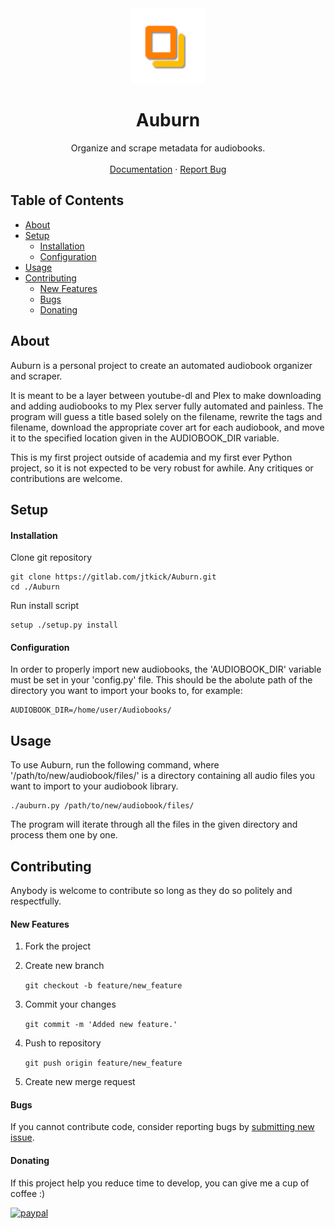 <div align="center">
  <a href="https://gitlab.com/jtkick/Auburn/">
      <img src="auburn.png" width="120" height="120"/>
  </a>
  
  <h1 align="center">Auburn</h1>

  <p align="center">
    Organize and scrape metadata for audiobooks.
    <br />
    <br />
    <a href="https://gitlab.com/jtkick/Auburn/">Documentation</a>
    ·     
    <a href="https://gitlab.com/jtkick/Auburn/issues">Report Bug</a>


  </p>
  
</div>

## Table of Contents
* [About](#about)
* [Setup](#setup)
  * [Installation](#installation)
  * [Configuration](#configuration)
* [Usage](#usage)
* [Contributing](#contributing)
  * [New Features](#new-features)
  * [Bugs](#bugs)
  * [Donating](#donating)


## About

Auburn is a personal project to create an automated audiobook organizer and scraper.

It is meant to be a layer between youtube-dl and Plex to make downloading and adding audiobooks to my Plex server fully automated and painless. The program will guess a title based solely on the filename, rewrite the tags and filename, download the appropriate cover art for each audiobook, and move it to the specified location given in the AUDIOBOOK_DIR variable.

This is my first project outside of academia and my first ever Python project, so it is not expected to be very robust for awhile. Any critiques or contributions are welcome.

## Setup

#### Installation

Clone git repository

    git clone https://gitlab.com/jtkick/Auburn.git
    cd ./Auburn

Run install script

    setup ./setup.py install
    
#### Configuration
    
In order to properly import new audiobooks, the 'AUDIOBOOK_DIR' variable must be set in your 'config.py' file. This should be the abolute path of the directory you want to import your books to, for example:

    AUDIOBOOK_DIR=/home/user/Audiobooks/

## Usage

To use Auburn, run the following command, where '/path/to/new/audiobook/files/' is a directory containing all audio files you want to import to your audiobook library.

    ./auburn.py /path/to/new/audiobook/files/

The program will iterate through all the files in the given directory and process them one by one. 


## Contributing

Anybody is welcome to contribute so long as they do so politely and respectfully.

#### New Features

1. Fork the project
2. Create new branch

    `git checkout -b feature/new_feature`
3. Commit your changes

    `git commit -m 'Added new feature.'`
4. Push to repository

    `git push origin feature/new_feature`
5. Create new merge request

#### Bugs

If you cannot contribute code, consider reporting bugs by [submitting new issue](https://gitlab.com/jtkick/Auburn/issues).

#### Donating

If this project help you reduce time to develop, you can give me a cup of coffee :) 

[![paypal](https://www.paypalobjects.com/en_US/i/btn/btn_donateCC_LG.gif)](https://www.paypal.com/cgi-bin/webscr?cmd=_donations&business=N3R7EGLD32ZQ8&currency_code=USD&source=url)

